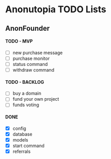 # Anonutopia TODO Lists

## AnonFounder

#### TODO - MVP

- [ ] new purchase message
- [ ] purchase monitor
- [ ] status command
- [ ] withdraw command

#### TODO - BACKLOG

- [ ] buy a domain
- [ ] fund your own project
- [ ] funds voting

#### DONE

- [x] config
- [x] database
- [x] models
- [x] start command
- [x] referrals
